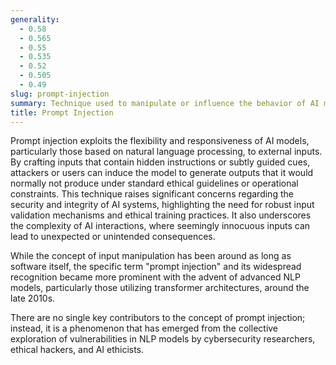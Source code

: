 ```yaml
---
generality:
  - 0.58
  - 0.565
  - 0.55
  - 0.535
  - 0.52
  - 0.505
  - 0.49
slug: prompt-injection
summary: Technique used to manipulate or influence the behavior of AI models by inserting specific commands or cues into the input prompt.
title: Prompt Injection
---
```


Prompt injection exploits the flexibility and responsiveness of AI models, particularly those based on natural language processing, to external inputs. By crafting inputs that contain hidden instructions or subtly guided cues, attackers or users can induce the model to generate outputs that it would normally not produce under standard ethical guidelines or operational constraints. This technique raises significant concerns regarding the security and integrity of AI systems, highlighting the need for robust input validation mechanisms and ethical training practices. It also underscores the complexity of AI interactions, where seemingly innocuous inputs can lead to unexpected or unintended consequences.

While the concept of input manipulation has been around as long as software itself, the specific term "prompt injection" and its widespread recognition became more prominent with the advent of advanced NLP models, particularly those utilizing transformer architectures, around the late 2010s.

There are no single key contributors to the concept of prompt injection; instead, it is a phenomenon that has emerged from the collective exploration of vulnerabilities in NLP models by cybersecurity researchers, ethical hackers, and AI ethicists.
